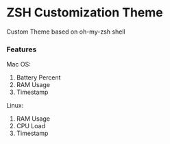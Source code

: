 # ZSH Customization Theme
Custom Theme based on oh-my-zsh shell

### Features
Mac OS:
1. Battery Percent
2. RAM Usage
3. Timestamp

Linux:
1. RAM Usage
2. CPU Load
3. Timestamp
